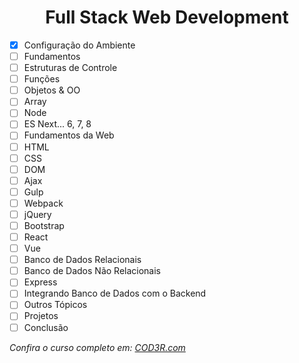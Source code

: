 <h1 align="center">Full Stack Web Development</h1>

  - [x] Configuração do Ambiente 
  - [ ] Fundamentos
  - [ ] Estruturas de Controle
  - [ ] Funções
  - [ ] Objetos & OO
  - [ ] Array
  - [ ] Node
  - [ ] ES Next... 6, 7, 8
  - [ ] Fundamentos da Web
  - [ ] HTML
  - [ ] CSS
  - [ ] DOM
  - [ ] Ajax
  - [ ] Gulp
  - [ ] Webpack
  - [ ] jQuery
  - [ ] Bootstrap
  - [ ] React
  - [ ] Vue
  - [ ] Banco de Dados Relacionais
  - [ ] Banco de Dados Não Relacionais
  - [ ] Express
  - [ ] Integrando Banco de Dados com o Backend
  - [ ] Outros Tópicos 
  - [ ] Projetos
  - [ ] Conclusão

_Confira o curso completo em: [COD3R.com](https://www.cod3r.com.br/portal/courses 'Cod3r - Cursos de Programação Online')_
